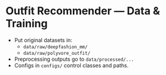# Outfit Recommender — Data & Training

- Put original datasets in:
  - `data/raw/deepfashion_mm/`
  - `data/raw/polyvore_outfit/`
- Preprocessing outputs go to `data/processed/...`
- Configs in `configs/` control classes and paths.
